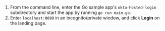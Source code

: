1. From the command line, enter the Go sample app's `okta-hosted-login` subdirectory and start the <StackSelector snippet="applang" noSelector inline /> app by running `go run main.go`.
2. Enter `localhost:8080` in an incognito/private window, and click **Login** on the landing page.
